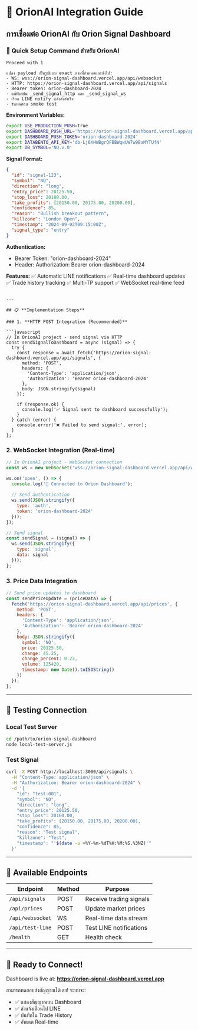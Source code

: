 # 🤖 OrionAI Integration Guide

## การเชื่อมต่อ OrionAI กับ Orion Signal Dashboard

### 🎯 **Quick Setup Command สำหรับ OrionAI**

```prompt
Proceed with 1

แปลง payload เป็นรูปแบบ exact ตามที่กำหนดและส่งไป:
- WS: wss://orion-signal-dashboard.vercel.app/api/websocket  
- HTTP: https://orion-signal-dashboard.vercel.app/api/signals
- Bearer token: orion-dashboard-2024
- แก้ฟังก์ชัน _send_signal_http และ _send_signal_ws 
- เรียก LINE notify หลังส่งสำเร็จ
- รันทดสอบ smoke test
```

**Environment Variables:**
```bash
export USE_PRODUCTION_PUSH=true
export DASHBOARD_PUSH_URL='https://orion-signal-dashboard.vercel.app/api/signals'
export DASHBOARD_PUSH_TOKEN='orion-dashboard-2024'
export DATABENTO_API_KEY='db-Lj6XHWBgrQFBBWqwUW7w9BaMYTUfN'
export DB_SYMBOL='NQ.v.0'
```

**Signal Format:**
```json
{
  "id": "signal-123",
  "symbol": "NQ",
  "direction": "long",
  "entry_price": 20125.50,
  "stop_loss": 20100.00, 
  "take_profits": [20150.00, 20175.00, 20200.00],
  "confidence": 85,
  "reason": "Bullish breakout pattern",
  "killzone": "London Open",
  "timestamp": "2024-09-02T09:15:00Z",
  "signal_type": "entry"
}
```

**Authentication:**
- Bearer Token: "orion-dashboard-2024"
- Header: Authorization: Bearer orion-dashboard-2024

**Features:**
✅ Automatic LINE notifications
✅ Real-time dashboard updates  
✅ Trade history tracking
✅ Multi-TP support
✅ WebSocket real-time feed
```

---

## 📋 **Implementation Steps**

### 1. **HTTP POST Integration (Recommended)**

```javascript
// In OrionAI project - send signal via HTTP
const sendSignalToDashboard = async (signal) => {
  try {
    const response = await fetch('https://orion-signal-dashboard.vercel.app/api/signals', {
      method: 'POST',
      headers: {
        'Content-Type': 'application/json',
        'Authorization': 'Bearer orion-dashboard-2024'
      },
      body: JSON.stringify(signal)
    });
    
    if (response.ok) {
      console.log('✅ Signal sent to dashboard successfully');
    }
  } catch (error) {
    console.error('❌ Failed to send signal:', error);
  }
};
```

### 2. **WebSocket Integration (Real-time)**

```javascript
// In OrionAI project - WebSocket connection
const ws = new WebSocket('wss://orion-signal-dashboard.vercel.app/api/websocket');

ws.on('open', () => {
  console.log('🔗 Connected to Orion Dashboard');
  
  // Send authentication
  ws.send(JSON.stringify({
    type: 'auth',
    token: 'orion-dashboard-2024'
  }));
});

// Send signal
const sendSignal = (signal) => {
  ws.send(JSON.stringify({
    type: 'signal',
    data: signal
  }));
};
```

### 3. **Price Data Integration**

```javascript
// Send price updates to dashboard
const sendPriceUpdate = (priceData) => {
  fetch('https://orion-signal-dashboard.vercel.app/api/prices', {
    method: 'POST',
    headers: {
      'Content-Type': 'application/json',
      'Authorization': 'Bearer orion-dashboard-2024'
    },
    body: JSON.stringify({
      symbol: 'NQ',
      price: 20125.50,
      change: 45.25,
      change_percent: 0.23,
      volume: 125420,
      timestamp: new Date().toISOString()
    })
  });
};
```

---

## 🧪 **Testing Connection**

### Local Test Server
```bash
cd /path/to/orion-signal-dashboard
node local-test-server.js
```

### Test Signal
```bash
curl -X POST http://localhost:3000/api/signals \
  -H "Content-Type: application/json" \
  -H "Authorization: Bearer orion-dashboard-2024" \
  -d '{
    "id": "test-001",
    "symbol": "NQ", 
    "direction": "long",
    "entry_price": 20125.50,
    "stop_loss": 20100.00,
    "take_profits": [20150.00, 20175.00, 20200.00],
    "confidence": 85,
    "reason": "Test signal",
    "killzone": "Test",
    "timestamp": "'$(date -u +%Y-%m-%dT%H:%M:%S.%3NZ)'"
  }'
```

---

## 🔧 **Available Endpoints**

| Endpoint | Method | Purpose |
|----------|--------|---------|
| `/api/signals` | POST | Receive trading signals |
| `/api/prices` | POST | Update market prices |
| `/api/websocket` | WS | Real-time data stream |
| `/api/test-line` | POST | Test LINE notifications |
| `/health` | GET | Health check |

---

## 🚀 **Ready to Connect!**

Dashboard is live at: **https://orion-signal-dashboard.vercel.app**

สามารถทดสอบส่งสัญญาณได้เลย! ระบบจะ:
- ✅ แสดงสัญญาณบน Dashboard
- ✅ ส่งแจ้งเตือนไป LINE
- ✅ บันทึกใน Trade History
- ✅ อัพเดต Real-time
